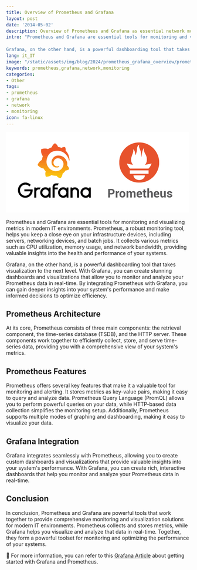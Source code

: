 ```yaml
---
title: Overview of Prometheus and Grafana
layout: post
date: '2014-05-02'
description: Overview of Prometheus and Grafana as essential network monitoring tools.
intro: "Prometheus and Grafana are essential tools for monitoring and visualizing metrics in modern IT environments. Prometheus, a robust monitoring tool, helps you keep a close eye on your infrastructure devices, including servers, networking devices, and batch jobs. It collects various metrics such as CPU utilization, memory usage, and network bandwidth, providing valuable insights into the health and performance of your systems.

Grafana, on the other hand, is a powerful dashboarding tool that takes visualization to the next level. With Grafana, you can create stunning dashboards and visualizations that allow you to monitor and analyze your Prometheus data in real-time. By integrating Prometheus with Grafana, you can gain deeper insights into your system's performance and make informed decisions to optimize efficiency."
lang: it_IT
image: "/static/assets/img/blog/2024/prometheus_grafana_overview/prometheus_grafana_overview.png"
keywords: prometheus,grafana,network,monitoring
categories:
- Other
tags:
- prometheus
- grafana
- network
- monitoring
icon: fa-linux
---
```



![Overview of Prometheus and Grafana](/static/assets/img/blog/2024/prometheus_grafana_overview/prometheus_grafana_overview.png)

Prometheus and Grafana are essential tools for monitoring and visualizing metrics in modern IT environments. Prometheus, a robust monitoring tool, helps you keep a close eye on your infrastructure devices, including servers, networking devices, and batch jobs. It collects various metrics such as CPU utilization, memory usage, and network bandwidth, providing valuable insights into the health and performance of your systems.

Grafana, on the other hand, is a powerful dashboarding tool that takes visualization to the next level. With Grafana, you can create stunning dashboards and visualizations that allow you to monitor and analyze your Prometheus data in real-time. By integrating Prometheus with Grafana, you can gain deeper insights into your system's performance and make informed decisions to optimize efficiency.

## Prometheus Architecture

At its core, Prometheus consists of three main components: the retrieval component, the time-series database (TSDB), and the HTTP server. These components work together to efficiently collect, store, and serve time-series data, providing you with a comprehensive view of your system's metrics.

## Prometheus Features

Prometheus offers several key features that make it a valuable tool for monitoring and alerting. It stores metrics as key-value pairs, making it easy to query and analyze data. Prometheus Query Language (PromQL) allows you to perform powerful queries on your data, while HTTP-based data collection simplifies the monitoring setup. Additionally, Prometheus supports multiple modes of graphing and dashboarding, making it easy to visualize your data.

## Grafana Integration

Grafana integrates seamlessly with Prometheus, allowing you to create custom dashboards and visualizations that provide valuable insights into your system's performance. With Grafana, you can create rich, interactive dashboards that help you monitor and analyze your Prometheus data in real-time.

## Conclusion

In conclusion, Prometheus and Grafana are powerful tools that work together to provide comprehensive monitoring and visualization solutions for modern IT environments. Prometheus collects and stores metrics, while Grafana helps you visualize and analyze that data in real-time. Together, they form a powerful toolset for monitoring and optimizing the performance of your systems.



📝 For more information, you can refer to this [Grafana Article](https://grafana.com/docs/grafana/latest/getting-started/get-started-grafana-prometheus/) about getting started with Grafana and Prometheus.



